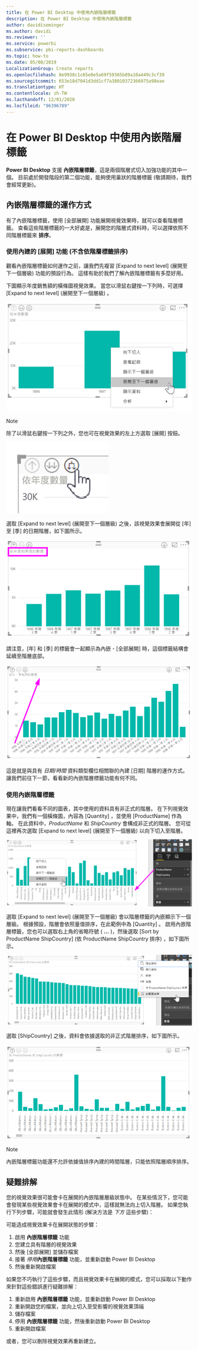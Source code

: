 ```yaml
---
title: 在 Power BI Desktop 中使用內嵌階層標籤
description: 在 Power BI Desktop 中使用內嵌階層標籤
author: davidiseminger
ms.author: davidi
ms.reviewer: ''
ms.service: powerbi
ms.subservice: pbi-reports-dashboards
ms.topic: how-to
ms.date: 05/08/2019
LocalizationGroup: Create reports
ms.openlocfilehash: 8e9938c1c65e8e5a69f59365b89a10a449c3cf39
ms.sourcegitcommit: 653e18d7041d3dd1cf7a38010372366975a98eae
ms.translationtype: HT
ms.contentlocale: zh-TW
ms.lasthandoff: 12/01/2020
ms.locfileid: "96396789"
---
```

# <a name="use-inline-hierarchy-labels-in-power-bi-desktop"></a>在 Power BI Desktop 中使用內嵌階層標籤
**Power BI Desktop** 支援 **內嵌階層標籤**，這是兩個階層式切入加強功能的其中一個。 目前處於開發階段的第二個功能，能夠使用巢狀的階層標籤 (敬請期待，我們會經常更新)。   

## <a name="how-inline-hierarchy-labels-work"></a>內嵌階層標籤的運作方式
有了內嵌階層標籤，使用 [全部展開]  功能展開視覺效果時，就可以查看階層標籤。 查看這些階層標籤的一大好處是，展開您的階層式資料時，可以選擇依照不同階層標籤來 **排序**。

### <a name="using-the-built-in-expand-feature-without-sorting-by-hierarchy-labels"></a>使用內建的 [展開] 功能 (不含依階層標籤排序)
觀看內嵌階層標籤如何運作之前，讓我們先複習 [Expand to next level] \(展開至下一個層級\)  功能的預設行為。 這樣有助於我們了解內嵌階層標籤有多麼好用。

下圖顯示年度銷售額的橫條圖視覺效果。 當您以滑鼠右鍵按一下列時，可選擇 [Expand to next level] \(展開至下一個層級\)  。

![展開操作功能表](media/desktop-inline-hierarchy-labels/desktop-inline-hierarchy-labels-menu.png)

> [!NOTE]
> 除了以滑鼠右鍵按一下列之外，您也可在視覺效果的左上方選取 [展開]  按鈕。

  ![[展開] 按鈕](media/desktop-inline-hierarchy-labels/desktop-inline-hierarchy-labels-expand-button-finger.png)


選取 [Expand to next level] \(展開至下一個層級\)  之後，該視覺效果會展開從 [年]  至  [季] 的日期階層，如下圖所示。

![展開至年與季的視覺效果](media/desktop-inline-hierarchy-labels/desktop-inline-hierarchy-labels-qty-year-quarter.png)

請注意，[年]  和 [季]  的標籤會一起顯示為內嵌 - [全部展開]  時，這個標籤結構會延續至階層底部。

![展開至年、季和月的視覺效果](media/desktop-inline-hierarchy-labels/desktop-inline-hierarchy-labels-qty-year-quarter-month.png)

這是就是與具有 *日期/時間* 資料類型欄位相關聯的內建 [日期]  階層的運作方式。 讓我們前往下一節，看看新的內嵌階層標籤功能有何不同。

### <a name="using-inline-hierarchy-labels"></a>使用內嵌階層標籤
現在讓我們看看不同的圖表，其中使用的資料具有非正式的階層。 在下列視覺效果中，我們有一個橫條圖，內容為 [Quantity]  ，並使用 [ProductName]  作為軸。 在此資料中，*ProductName* 和 *ShipCountry* 會構成非正式的階層。 您可從這裡再次選取 [Expand to next level] \(展開至下一個層級\)  以向下切入至階層。

![具非正式階層的圖表](media/desktop-inline-hierarchy-labels/desktop-inline-hierarchy-labels-informal-top-expand.png)

選取 [Expand to next level] \(展開至下一個層級\)  會以階層標籤的內嵌顯示下一個層級。 根據預設，階層會依照量值排序，在此範例中為 [Quantity]  。 啟用內嵌階層標籤，您也可以選取右上角的省略符號 ( **...** )，然後選取 [Sort by ProductName ShipCountry] \(依 ProductName ShipCountry 排序\)  ，如下圖所示。

![具根據預設排序之非正式階層的圖表](media/desktop-inline-hierarchy-labels/desktop-inline-hierarchy-labels-informal-sort-quantity.png)

選取 [ShipCountry]  之後，資料會依據選取的非正式階層排序，如下圖所示。

![具根據非正式階層排序之非正式階層的圖表](media/desktop-inline-hierarchy-labels/desktop-inline-hierarchy-labels-informal-sorted.png)

> [!NOTE]
> 內嵌階層標籤功能還不允許依據值排序內建的時間階層，只能依照階層順序排序。
> 
> 

## <a name="troubleshooting"></a>疑難排解
您的視覺效果很可能會卡在展開的內嵌階層層級狀態中。 在某些情況下，您可能會發現某些視覺效果會卡在展開的模式中，這樣就無法向上切入階層。 如果您執行下列步驟，可能就會發生此情形 (解決方法是 *下方* 這些步驟)：

可能造成視覺效果卡在展開狀態的步驟：

1. 啟用 **內嵌階層標籤** 功能
2. 您建立具有階層的視覺效果
3. 然後 [全部展開]  並儲存檔案
4. 接著 *停用***內嵌階層標籤** 功能，並重新啟動 Power BI Desktop
5. 然後重新開啟檔案

如果您不巧執行了這些步驟，而且視覺效果卡在展開的模式，您可以採取以下動作來針對這些錯誤進行疑難排解：

1. 重新啟用 **內嵌階層標籤** 功能，並重新啟動 Power BI Desktop
2. 重新開啟您的檔案，並向上切入至受影響的視覺效果頂端
3. 儲存檔案
4. 停用 **內嵌階層標籤** 功能，然後重新啟動 Power BI Desktop
5. 重新開啟檔案

或者，您可以刪除視覺效果再重新建立。

